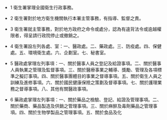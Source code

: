 * 1 衛生署掌理全國衛生行政事務。

* 2 衛生署對於地方衛生機關執行本署主管事務，有指導、監督之責。

* 3 衛生署就主管事務，對於地方政府之命令或處分，認為有違背法令或逾越權限者，得呈請行政院停止或撤銷之。

* 4 衛生署設左列各處、室：一、醫政處。二、藥政處。三、防疫處。四、保健處。五、環境衛生處。六、企劃室。七、秘書室。

* 5 醫政處掌理左列事項：一、關於醫事人員之登記及給證事項。二、關於醫事人員執業之管理及監督事項。三、關於醫療事業之輔導、獎勵、管理及各項標準之擬訂事項。四、關於醫事團體目的事業之督導事項。五、關於衛生人員之訓練及進修事項。六、關於國民健康保險之策劃及督導事項。七、關於護理業務之督導事項。八、其他有關醫政事項。

* 6 藥政處掌理左列事項：一、關於藥品之檢驗、登記、給證及管理事項。二、關於藥商、藥品製造及供銷之管理事項。三、關於麻醉及毒劑藥品之管理事項。四、關於生物學製品之管理事項。五、關於食品及化

